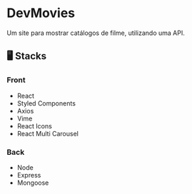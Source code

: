 <h1>DevMovies</h1>

<p>Um site para mostrar catálogos de filme, utilizando uma API.</p>

<h2>🖥️ Stacks</h2>

<h3>Front</h3>

<ul>
  <li>React</li>
  <li>Styled Components</li>
  <li>Axios</li>
  <li>Vime</li>
  <li>React Icons</li>
  <li>React Multi Carousel</li>
</ul>

<h3>Back</h3>

<ul>
  <li>Node</li>
  <li>Express</li>
  <li>Mongoose</li>
</ul>
